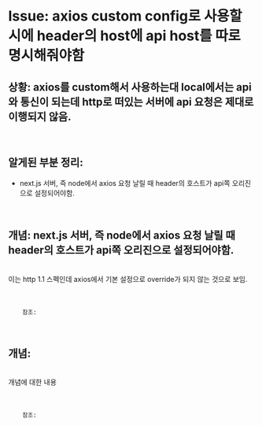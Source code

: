 <!--
author: Dailyscat
purpose: issue arrange
rules:
 (1) 헤더와 문단사이
    <br/>
    <br/>
 (2) 코드가 작성되는 부분은 >로 정리
 (3) 참조는 해당 내용 바로 아래
    <br/>
    <br/>
 (4) 명령어는 bold
 (5) 방안은 ## 안의 과정은 ###
-->

# Issue: axios custom config로 사용할 시에 header의 host에 api host를 따로 명시해줘야함

## 상황: axios를 custom해서 사용하는대 local에서는 api와 통신이 되는데 http로 떠있는 서버에 api 요청은 제대로 이행되지 않음.

<br/>

## 알게된 부분 정리:

- next.js 서버, 즉 node에서 axios 요청 날릴 때 header의 호스트가 api쪽 오리진으로 설정되어야함.

<br/>

## 개념: next.js 서버, 즉 node에서 axios 요청 날릴 때 header의 호스트가 api쪽 오리진으로 설정되어야함.

<br/>
  이는 http 1.1 스펙인데 axios에서 기본 설정으로 override가 되지 않는 것으로 보임.
<br/>
<br/>
<br/>

        참조:

<br/>

## 개념:

<br/>
  개념에 대한 내용
<br/>
<br/>
<br/>

        참조:

<br/>

